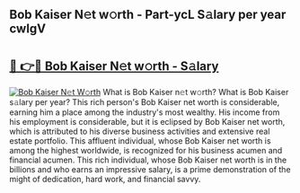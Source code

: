 ## Bob Kaiser N𝚎t w𝚘rth - Part-ycL S𝚊lary per year cwIgV

# <h2><a href="http://gc4mtx.nevu.top/?p=Bob+Kaiser">🔗 👉🔴 Bob Kaiser N𝚎t w𝚘rth - S𝚊lary</a></h2>

[![Bob Kaiser N𝚎t W𝚘rth](https://i.imgur.com/Oavwk0R.jpeg)](http://gc4mtx.nevu.top/?p=Bob+Kaiser)
What is Bob Kaiser n𝚎t w𝚘rth? What is Bob Kaiser s𝚊lary per year?
This rich person's Bob Kaiser net worth is considerable, earning him a place among the industry's most wealthy. His income from his employment is considerable, but it is eclipsed by Bob Kaiser net worth, which is attributed to his diverse business activities and extensive real estate portfolio. This affluent individual, whose Bob Kaiser net worth is among the highest worldwide, is recognized for his business acumen and financial acumen. This rich individual, whose Bob Kaiser net worth is in the billions and who earns an impressive salary, is a prime demonstration of the might of dedication, hard work, and financial savvy.
